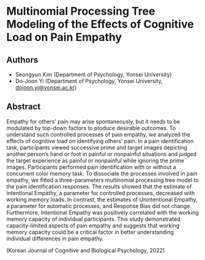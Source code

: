 # Multinomial Processing Tree Modeling of the Effects of Cognitive Load on Pain Empathy

## Authors

* Seongyun Kim (Department of Psychology, Yonsei University) 
* Do-Joon Yi (Department of Psychology, Yonsei University, dojoon.yi@yonsei.ac.kr)

## Abstract

Empathy for others’ pain may arise spontaneously, but it needs to be modulated by top-down factors to produce desirable outcomes. To understand such controlled processes of pain empathy, we analyzed the effects of cognitive load on identifying others’ pain. In a pain identification task, participants viewed successive prime and target images depicting another person’s hand or foot in painful or nonpainful situations and judged the target experience as painful or nonpainful while ignoring the prime images. Participants performed pain identification with or without a concurrent color memory task. To dissociate the processes involved in pain empathy, we fitted a three-parameters multinomial processing tree model to the pain identification responses. The results showed that the estimate of Intentional Empathy, a parameter for controlled processes, decreased with working memory loads. In contrast, the estimates of Unintentional Empathy, a parameter for automatic processes, and Response Bias did not change. Furthermore, Intentional Empathy was positively correlated with the working memory capacity of individual participants. This study demonstrated capacity-limited aspects of pain empathy and suggests that working memory capacity could be a critical factor in better understanding individual differences in pain empathy.

(Korean Journal of Cognitive and Biological Psychology, 2022)
